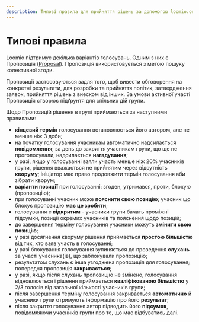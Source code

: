 ```yaml
---
description: Типові правила для прийняття рішень за допомогою loomio.org
---
```


# Типові правила

Loomio підтримує декілька варіантів голосувань. Одним з них є Пропозиція \([Proposal](https://www.loomio.school/beginner/decision_tools.html#proposal)\). Пропозиція використовується з метою пошуку колективної згоди.

Пропозиції застосовуються задля того, щоб вивести обговорення на конкретні результати, для розробки та прийняття політик, затвердження заявок, прийняття рішень з внеском від інших. За умови активної участі Пропозиція створює підґрунтя для спільних дій групи.

Щодо Пропозицій рішення в групі приймаються за наступними правилами:

* **кінцевий термін** голосування встановлюється його автором, але не менше ніж 3 доби;
* на початку голосування учасникам автоматично надсилається **повідомлення**; за день до закриття учасникам групи, що ще не проголосували, надсилається **нагадування**;
* у разі, якщо у голосуванні взяли участь менше ніж 20% учасників групи, рішення вважається не прийнятим через відсутність **кворуму**; ініціатор має право продовжити термін голосування аби зібрати кворум;
* **варіанти позиції** при голосуванні: згоден, утримався, проти, блокую \(пропозицію\);
* при голосуванні учасник може **пояснити свою позицію**; учасник що блокує пропозицію **має це зробити**;
* голосування є **відкритим** - учасники групи бачать проміжні підсумки, позиції окремих учасників та пояснення щодо позицій;
* до завершення терміну голосування учасники можуть **змінити свою позицію**;
* у разі досягнення кворуму рішення приймається **простою більшістю** від тих, хто взяв участь в голосуванні;
* у разі блокування голосування зупиняється до проведення **слухань** за участі учасника\(ів\), що заблокували пропозицію;
* результатом слухань є інша узгоджена пропозиція для голосування; попередня пропозиція **закривається**;
* у разі, якщо після слухань пропозицію не змінено, голосування відновлюється і рішення приймається **кваліфікованою більшістю** у 2/3 голосів від загальної кількості учасників групи;
* після завершення терміну голосування закривається **автоматично** й учасники групи отримують інформацію про його **результат**;
* після закриття голосування автор підводить його **підсумок**, повідомляючи учасників групи про те, що має відбуватись далі.

